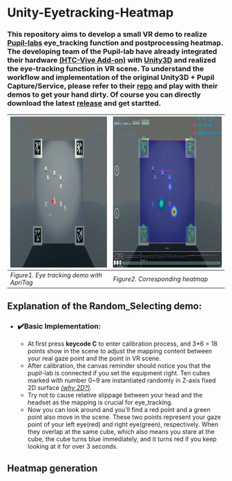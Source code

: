 # Unity-Eyetracking-Heatmap
### This repository aims to develop a small VR demo to realize [Pupil-labs](https://pupil-labs.com/) eye_tracking function and postprocessing heatmap. The developing team of the Pupil-lab have already integrated their hardware [(HTC-Vive Add-on)](https://docs.pupil-labs.com/vr-ar/htc-vive/) with [Unity3D](https://unity.com/cn) and realized the eye-tracking function in VR scene. To understand the workflow and implementation of the original Unity3D + Pupil Capture/Service, please refer to their [repo](https://github.com/pupil-labs/hmd-eyes/blob/master/docs/Developer.md) and play with their demos to get your hand dirty. Of course you can directly download the latest [release]() and get startted.
|<img src="/Images/demo.gif" width="500" height="350">      |<img src="/Images/heatmap.gif" width="500" height="350">   |
| --------------------------------------                    | -----------                                               |
| *Figure1. Eye tracking demo with ApriTag*                 | *Figure2. Corresponding heatmap*                          |


## Explanation of the Random_Selecting demo:
- ### ✔️Basic Implementation: 
  - At first press **keycode C** to enter calibration process, and 3*6 = 18 points show in the scene to adjust the mapping content between your real gaze point and the point in VR scene.
  - After calibration, the canvas reminder should notice you that the pupil-lab is connected if you set the equipment right. Ten cubes marked with number 0~9 are instantiated randomly in Z-axis fixed 2D surface [*(why 2D?)*]().
  - Try not to cause relative slippage between your head and the headset as the mapping is crucial for eye_tracking. 
  - Now you can look around and you'll find a red point and a green point also move in the scene. These two points represent your gaze point of your left eye(red) and right eye(green), respectively. When they overlap at the same cube, which also means you stare at the cube, the cube turns blue immediately, and it turns red if you keep looking at it for over 3 seconds.
## Heatmap generation
